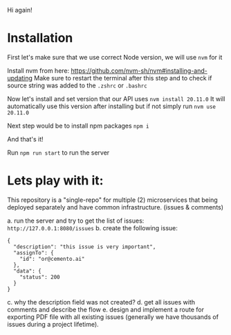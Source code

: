 Hi again!


# Installation

First let's make sure that we use correct Node version, we will use `nvm` for it

Install nvm from here: https://github.com/nvm-sh/nvm#installing-and-updating
Make sure to restart the terminal after this step and to check if source string was added to the `.zshrc` or `.bashrc`

Now let's install and set version that our API uses
`nvm install 20.11.0`
It will automatically use this version after installing but if not simply run
`nvm use 20.11.0`

Next step would be to install npm packages
`npm i`

And that's it!

Run `npm run start` to run the server

# Lets play with it:

This repository is a "single-repo" for multiple (2) microservices 
that being deployed separately and have common infrastructure. (issues & comments)

a. run the server and try to get the list of issues: `http://127.0.0.1:8080/issues`
b. create the following issue: 
```
{
  "description": "this issue is very important",
  "assignTo": {
    "id": "or@cemento.ai"
  }, 
  "data": {
    "status": 200
  }
}
```
c. why the description field was not created?
d. get all issues with comments and describe the flow
e. design and implement a route for exporting PDF file with all existing issues 
   (generally we have thousands of issues during a project lifetime).

